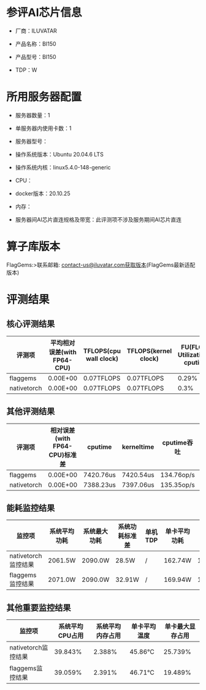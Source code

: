 # 参评AI芯片信息

* 厂商：ILUVATAR

* 产品名称：BI150
* 产品型号：BI150
* TDP：W

# 所用服务器配置

* 服务器数量：1


* 单服务器内使用卡数：1
* 服务器型号：
* 操作系统版本：Ubuntu 20.04.6 LTS
* 操作系统内核：linux5.4.0-148-generic
* CPU：
* docker版本：20.10.25
* 内存：
* 服务器间AI芯片直连规格及带宽：此评测项不涉及服务期间AI芯片直连

# 算子库版本
FlagGems:>联系邮箱: contact-us@iluvatar.com获取版本(FlagGems最新适配版本)

# 评测结果

## 核心评测结果

| 评测项  | 平均相对误差(with FP64-CPU) | TFLOPS(cpu wall clock) | TFLOPS(kernel clock) | FU(FLOPS Utilization)-cputime | FU-kerneltime |
| ---- | -------------- | -------------- | ------------ | ------ | ----- |
| flaggems | 0.00E+00    | 0.07TFLOPS       | 0.07TFLOPS        | 0.29% | 0.29% |
| nativetorch | 0.00E+00    | 0.07TFLOPS      | 0.07TFLOPS      | 0.3%      | 0.3%    |

## 其他评测结果

| 评测项  | 相对误差(with FP64-CPU)标准差 | cputime | kerneltime | cputime吞吐 | kerneltime吞吐 | 无预热时延 | 预热后时延 |
| ---- | -------------- | -------------- | ------------ | ------------ | -------------- | -------------- | ------------ |
| flaggems | 0.00E+00    | 7420.76us       | 7420.54us        | 134.76op/s | 134.76op/s | 234488.25us | 7949.36us |
| nativetorch | 0.00E+00    | 7388.23us       | 7397.06us        | 135.35op/s | 135.19op/s | 7658.95us | 7594.52us |

## 能耗监控结果

| 监控项  | 系统平均功耗  | 系统最大功耗  | 系统功耗标准差 | 单机TDP | 单卡平均功耗 | 单卡最大功耗 | 单卡功耗标准差 | 单卡TDP |
| ---- | ------- | ------- | ------- | ----- | ------------ | ------------ | ------------- | ----- |
| nativetorch监控结果 | 2061.5W | 2090.0W | 28.5W   | /     | 162.74W       | 163.0W      | 2.21W        | 350W  |
| flaggems监控结果 | 2071.0W | 2090.0W | 32.91W   | /     | 169.94W       | 170.0W      | 0.23W        | 350W  |

## 其他重要监控结果

| 监控项  | 系统平均CPU占用 | 系统平均内存占用 | 单卡平均温度 | 单卡最大显存占用 |
| ---- | --------- | -------- | ------------ | -------------- |
| nativetorch监控结果 | 39.843%    | 2.388%   | 45.86°C       | 25.739%        |
| flaggems监控结果 | 39.059%    | 2.391%   | 46.71°C       | 19.489%        |